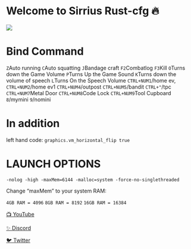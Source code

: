 # Welcome to Sirrius Rust-cfg 🔥

![](https://media3.giphy.com/media/Fbi8P0yE3YF4J4zcl3/giphy.gif?cid=790b7611539c1842ca3f362e517528059542d0948e3fc434&rid=giphy.gif&ct=g)


# Bind Command

`Z`Auto running  `C`Auto squatting  `J`Bandage craft  `F2`Combatlog  `F3`Kill 
`O`Turns down the Game Volume `P`Turns Up the Game Sound  `K`Turns down the volume of speech `L`Turns On the Speech Volume  `CTRL+NUM1`/home ev, 
`CTRL+NUM2`/home ev1  `CTRL+NUM4`/outpost  `CTRL+NUM5`/bandit `CTRL+"`/tpc  `CTRL+NUM7`Metal Door  `CTRL+NUM8`Code Lock  `CTRL+NUM9`Tool Cupboard  `8`/mymini  `9`/nomini

# In addition
left hand code: `graphics.vm_horizontal_flip true`

# LAUNCH OPTIONS

`-nolog -high -maxMem=6144 -malloc=system -force-no-singlethreaded`

Change “maxMem” to your system RAM:

`4GB RAM = 4096`
`8GB RAM = 8192`
`16GB RAM = 16384`



[📺 YouTube](https://www.youtube.com/channel/UCEKm5HWa_NcVglsMKdMHQcQ)

[✨ Discord](https://discord.gg/YtzDYncHVp)

[🐦 Twitter](https://twitter.com/ssefacelebi)
